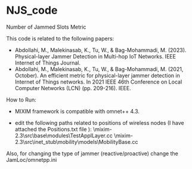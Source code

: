 # NJS_code
 Number of Jammed Slots Metric

This code is related to the following papers:
- Abdollahi, M., Malekinasab, K., Tu, W., & Bag-Mohammadi, M. (2023). Physical-layer Jammer Detection in Multi-hop IoT Networks. IEEE Internet of Things Journal.
- Abdollahi, M., Malekinasab, K., Tu, W., & Bag-Mohammadi, M. (2021, October). An efficient metric for physical-layer jammer detection in Internet of Things networks. In 2021 IEEE 46th Conference on Local Computer Networks (LCN) (pp. 209-216). IEEE.

How to Run:

- MIXIM framework is compatible with omnet++ 4.3.

- edit the following paths related to positions of wireless nodes (I have attached the Positions.txt file ):
\mixim-2.3\src\base\modules\TestApplLayer.cc
\mixim-2.3\src\inet_stub\mobility\models\MobilityBase.cc

Also, for changing the type of jammer (reactive/proactive) change the JamLoc/omnetpp.ini




